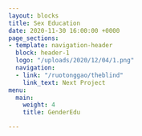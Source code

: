 ```yaml
---
layout: blocks
title: Sex Education
date: 2020-11-30 16:00:00 +0000
page_sections:
- template: navigation-header
  block: header-1
  logo: "/uploads/2020/12/04/1.png"
  navigation:
  - link: "/ruotonggao/theblind"
    link_text: Next Project
menu:
  main:
    weight: 4
    title: GenderEdu

---
```


